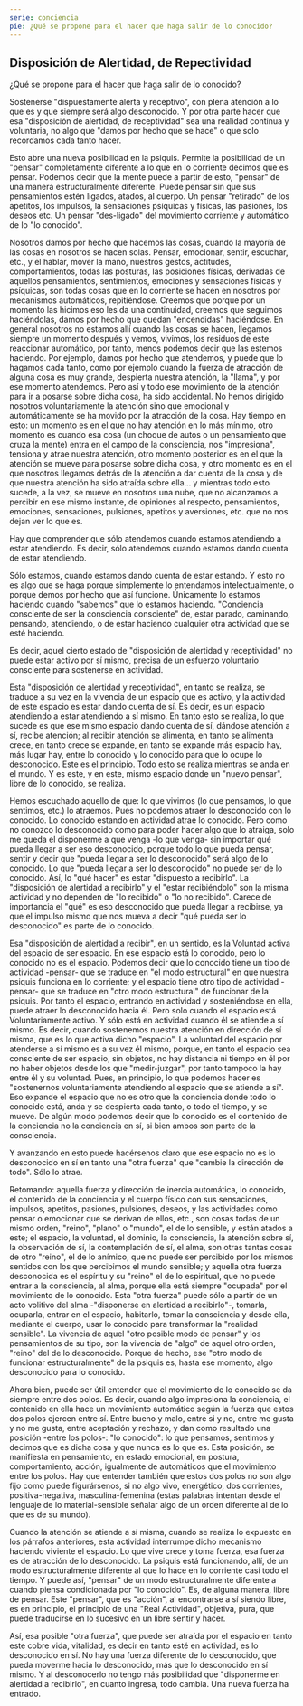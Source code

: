 ```yaml
---
serie: conciencia
pie: ¿Qué se propone para el hacer que haga salir de lo conocido?
---
```


## Disposición de Alertidad, de Repectividad

¿Qué se propone para el hacer que haga salir de lo conocido?

Sostenerse "dispuestamente alerta y receptivo", con plena atención a lo que es y que siempre será algo desconocido. Y por otra parte hacer que esa "disposición de alertidad, de receptividad" sea una realidad continua y voluntaria, no algo que "damos por hecho que se hace" o que solo recordamos cada tanto hacer.

Esto abre una nueva posibilidad en la psiquis. Permite la posibilidad de un "pensar" completamente diferente a lo que en lo corriente decimos que es pensar. Podemos decir que la mente puede a partir de esto, "pensar" de una manera estructuralmente diferente. Puede pensar sin que sus pensamientos estén ligados, atados, al cuerpo. Un pensar "retirado" de los apetitos, los impulsos, la sensaciones psíquicas y físicas, las pasiones, los deseos etc. Un pensar "des-ligado" del movimiento corriente y automático de lo "lo conocido".

Nosotros damos por hecho que hacemos las cosas, cuando la mayoría de las cosas en nosotros se hacen solas. Pensar, emocionar, sentir, escuchar, etc., y el hablar, mover la mano, nuestros gestos, actitudes, comportamientos, todas las posturas, las posiciones físicas, derivadas de aquellos pensamientos, sentimientos, emociones y sensaciones físicas y psíquicas, son todas cosas que en lo corriente se hacen en nosotros por mecanismos automáticos, repitiéndose. Creemos que porque por un momento las hicimos eso les da una continuidad, creemos que seguimos haciéndolas, damos por hecho que quedan "encendidas" haciéndose. En general nosotros no estamos allí cuando las cosas se hacen, llegamos siempre un momento después y vemos, vivimos, los residuos de este reaccionar automático, por tanto, menos podemos decir que las estemos haciendo. Por ejemplo, damos por hecho que atendemos, y puede que lo hagamos cada tanto, como por ejemplo cuando la fuerza de atracción de alguna cosa es muy grande, despierta nuestra atención, la "llama", y por ese momento atendemos. Pero así y todo ese movimiento de la atención para ir a posarse sobre dicha cosa, ha sido accidental. No hemos dirigido nosotros voluntariamente la atención sino que emocional y automáticamente se ha movido por la atracción de la cosa. Hay tiempo en esto: un momento es en el que no hay atención en lo más mínimo, otro momento es cuando esa cosa (un choque de autos o un pensamiento que cruza la mente) entra en el campo de la consciencia, nos "impresiona", tensiona y atrae nuestra atención, otro momento posterior es en el que la atención se mueve para posarse sobre dicha cosa, y otro momento es en el que nosotros llegamos detrás de la atención a dar cuenta de la cosa y de que nuestra atención ha sido atraída sobre ella... y mientras todo esto sucede, a la vez, se mueve en nosotros una nube, que no alcanzamos a percibir en ese mismo instante, de opiniones al respecto, pensamientos, emociones, sensaciones, pulsiones, apetitos y aversiones, etc. que no nos dejan ver lo que es.

Hay que comprender que sólo atendemos cuando estamos atendiendo a estar atendiendo. Es decir, sólo atendemos cuando estamos dando cuenta de estar atendiendo.

Sólo estamos, cuando estamos dando cuenta de estar estando. Y esto no es algo que se haga porque simplemente lo entendamos intelectualmente, o porque demos por hecho que así funcione. Únicamente lo estamos haciendo cuando "sabemos" que lo estamos haciendo. "Conciencia consciente de ser la consciencia consciente" de, estar parado, caminando, pensando, atendiendo, o de estar haciendo cualquier otra actividad que se esté haciendo.

Es decir, aquel cierto estado de "disposición de alertidad y receptividad" no puede estar activo por sí mismo, precisa de un esfuerzo voluntario consciente para sostenerse en actividad.

Esta "disposición de alertidad y receptividad", en tanto se realiza, se traduce a su vez en la vivencia de un espacio que es activo, y la actividad de este espacio es estar dando cuenta de sí. Es decir, es un espacio atendiendo a estar atendiendo a sí mismo. En tanto esto se realiza, lo que sucede es que ese mismo espacio dando cuenta de sí, dándose atención a sí, recibe atención; al recibir atención se alimenta, en tanto se alimenta crece, en tanto crece se expande, en tanto se expande más espacio hay, más lugar hay, entre lo conocido y lo conocido para que lo ocupe lo desconocido. Este es el principio. Todo esto se realiza mientras se anda en el mundo. Y es este, y en este, mismo espacio donde un "nuevo pensar", libre de lo conocido, se realiza.

Hemos escuchado aquello de que: lo que vivimos (lo que pensamos, lo que sentimos, etc.) lo atraemos. Pues no podemos atraer lo desconocido con lo conocido. Lo conocido estando en actividad atrae lo conocido. Pero como no conozco lo desconocido como para poder hacer algo que lo atraiga, solo me queda el disponerme a que venga -lo que venga- sin importar qué pueda llegar a ser eso desconocido, porque todo lo que pueda pensar, sentir y decir que "pueda llegar a ser lo desconocido" será algo de lo conocido. Lo que "pueda llegar a ser lo desconocido" no puede ser de lo conocido. Así, lo "qué hacer" es estar "dispuesto a recibirlo". La "disposición de alertidad a recibirlo" y el "estar recibiéndolo" son la misma actividad y no dependen de "lo recibido" o "lo no recibido". Carece de importancia el "qué" es eso desconocido que pueda llegar a recibirse, ya que el impulso mismo que nos mueva a decir "qué pueda ser lo desconocido" es parte de lo conocido.

Esa "disposición de alertidad a recibir", en un sentido, es la Voluntad activa del espacio de ser espacio. En ese espacio está lo conocido, pero lo conocido no es el espacio. Podemos decir que lo conocido tiene un tipo de actividad -pensar- que se traduce en "el modo estructural" en que nuestra psiquis funciona en lo corriente; y el espacio tiene otro tipo de actividad -pensar- que se traduce en "otro modo estructural" de funcionar de la psiquis. Por tanto el espacio, entrando en actividad y sosteniéndose en ella, puede atraer lo desconocido hacia él. Pero solo cuando el espacio está Voluntariamente activo. Y sólo está en actividad cuando él se atiende a sí mismo. Es decir, cuando sostenemos nuestra atención en dirección de sí misma, que es lo que activa dicho "espacio". La voluntad del espacio por atenderse a sí mismo es a su vez él mismo, porque, en tanto el espacio sea consciente de ser espacio, sin objetos, no hay distancia ni tiempo en él por no haber objetos desde los que "medir-juzgar", por tanto tampoco la hay entre él y su voluntad. Pues, en principio, lo que podemos hacer es "sostenernos voluntariamente atendiendo al espacio que se atiende a sí". Eso expande el espacio que no es otro que la conciencia donde todo lo conocido está, anda y se despierta cada tanto, o todo el tiempo, y se mueve. De algún modo podemos decir que lo conocido es el contenido de la conciencia no la conciencia en sí, si bien ambos son parte de la consciencia.

Y avanzando en esto puede hacérsenos claro que ese espacio no es lo desconocido en sí en tanto una "otra fuerza" que "cambie la dirección de todo". Sólo lo atrae.

Retomando: aquella fuerza y dirección de inercia automática, lo conocido, el contenido de la conciencia y el cuerpo físico con sus sensaciones, impulsos, apetitos, pasiones, pulsiones, deseos, y las actividades como pensar o emocionar que se derivan de ellos, etc., son cosas todas de un mismo orden, "reino", "plano" o "mundo", el de lo sensible, y están atados a este; el espacio, la voluntad, el dominio, la consciencia, la atención sobre sí, la observación de sí, la contemplación de sí, el alma, son otras tantas cosas de otro "reino", el de lo anímico, que no puede ser percibido por los mismos sentidos con los que percibimos el mundo sensible; y aquella otra fuerza desconocida es el espíritu y su "reino" el de lo espiritual, que no puede entrar a la consciencia, al alma, porque ella está siempre "ocupada" por el movimiento de lo conocido. Esta "otra fuerza" puede sólo a partir de un acto volitivo del alma -"disponerse en alertidad a recibirlo"-, tomarla, ocuparla, entrar en el espacio, habitarlo, tomar la consciencia y desde ella, mediante el cuerpo, usar lo conocido para transformar la "realidad sensible". La vivencia de aquel "otro posible modo de pensar" y los pensamientos de su tipo, son la vivencia de "algo" de aquel otro orden, "reino" del de lo desconocido. Porque de hecho, ese "otro modo de funcionar estructuralmente" de la psiquis es, hasta ese momento, algo desconocido para lo conocido.

Ahora bien, puede ser útil entender que el movimiento de lo conocido se da siempre entre dos polos. Es decir, cuando algo impresiona la conciencia, el contenido en ella hace un movimiento automático según la fuerza que estos dos polos ejercen entre sí. Entre bueno y malo, entre si y no, entre me gusta y no me gusta, entre aceptación y rechazo, y dan como resultado una posición -entre los polos-: "lo conocido": lo que pensamos, sentimos y decimos que es dicha cosa y que nunca es lo que es. Esta posición, se manifiesta en pensamiento, en estado emocional, en postura, comportamiento, acción, igualmente de automáticos que el movimiento entre los polos. Hay que entender también que estos dos polos no son algo fijo como puede figurársenos, si no algo vivo, energético, dos corrientes, positiva-negativa, masculina-femenina (estas palabras intentan desde el lenguaje de lo material-sensible señalar algo de un orden diferente al de lo que es de su mundo).

Cuando la atención se atiende a sí misma, cuando se realiza lo expuesto en los párrafos anteriores, esta actividad interrumpe dicho mecanismo haciendo viviente el espacio. Lo que vive crece y toma fuerza, esa fuerza es de atracción de lo desconocido. La psiquis está funcionando, allí, de un modo estructuralmente diferente al que lo hace en lo corriente casi todo el tiempo. Y puede así, "pensar" de un modo estructuralmente diferente a cuando piensa condicionada por "lo conocido". Es, de alguna manera, libre de pensar. Este "pensar", que es "acción", al encontrarse a sí siendo libre, es en principio, el principio de una "Real Actividad", objetiva, pura, que puede traducirse en lo sucesivo en un libre sentir y hacer.

Así, esa posible "otra fuerza", que puede ser atraída por el espacio en tanto este cobre vida, vitalidad, es decir en tanto esté en actividad, es lo desconocido en sí. No hay una fuerza diferente de lo desconocido, que pueda moverme hacia lo desconocido, más que lo desconocido en sí mismo. Y al desconocerlo no tengo más posibilidad que "disponerme en alertidad a recibirlo", en cuanto ingresa, todo cambia. Una nueva fuerza ha entrado.

